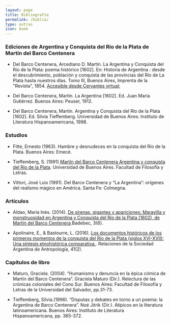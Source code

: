 ```yaml
---
layout: page
title: Bibliografía
permalink: /biblio/
type: extras
icon: book
---
```



### Ediciones de Argentina y Conquista del Río de la Plata de Martín del Barco Centenera

* Del Barco Centenera, Arcediano D. Martín. La Argentina y Conquista del Río de la Plata: poema histórico [1602]. En: Historia de Argentina : desde el descubrimiento, población y conquista de las provincias del Río de La Plata hasta nuestros días. Tomo III, Buenos Aires, Imprenta de la "Revista", 1854. [Accesible desde Cervantes virtual:]( https://www.cervantesvirtual.com/obra/la-argentina-o-la-conquista-del-rio-de-la-plata-poema-historico--0/)

*  Del Barco Centenera, Martín. La Argentina [1602]. Ed. Juan María Gutiérrez. Buenos Aires: Peuser, 1912.
  
* Del Barco Centenera, Martín. Argentina y Conquista del Río de la Plata [1602]. Ed. Silvia Tieffemberg. Universidad de Buenos Aires: Instituto de Literatura
Hispanoamericana, 1998.

### Estudios

* Fitte, Ernesto (1963). Hambre y desnudeces en la conquista del Río de la Plata. Buenos Aires: Emecé.
  
* Tieffemberg, S. (1991).[Martín del Barco Centenera Argentina y conquista del Río de la Plata](http://repositorio.filo.uba.ar/handle/filodigital/1506). Universidad de Buenos Aires. Facultad de Filosofía y Letras.
  
* Vittori, José Luis (1991). Del Barco Centenera y “La Argentina”: orígenes del realismo mágico en América. Santa Fe: Colmegna.

### Artículos

* Aldao, María Inés. (2014). [De sirenas, gigantes y apariciones: Maravilla y monstruosidad en Argentina y Conquista del Río de la Plata (1602), de Martín del Barco Centenera](http://rephip.unr.edu.ar/xmlui/handle/2133/15548).Badebec, 3(6).

* Apolinaire, E., & Bastourre, L. (2016). [Los documentos históricos de los primeros momentos de la conquista del Río de la Plata (siglos XVI-XVII): Una síntesis etnohistórica comparativa.](http://sedici.unlp.edu.ar/handle/10915/58501). Relaciones de la Sociedad Argentina de Antropología, 41(2).

### Capítulos de libro

* Maturo, Graciela. (2004). “Humanismo y denuncia en la épica cómica de Martín del Barco Centenera”. Graciela Maturo (Dir.). Relectura de las crónicas coloniales del Cono
Sur. Buenos Aires: Facultad de Filosofía y Letras de la Universidad del Salvador, pp.31-73.

* Tieffemberg, Silvia.(1996). “Disputas y debates en torno a un poema: la Argentina de Barco Centenera”. Noé Jitrik (Dir.). Atípicos en la literatura latinoamericana.
Buenos Aires: Instituto de Literatura Hispanoamericana, pp. 365-372.
